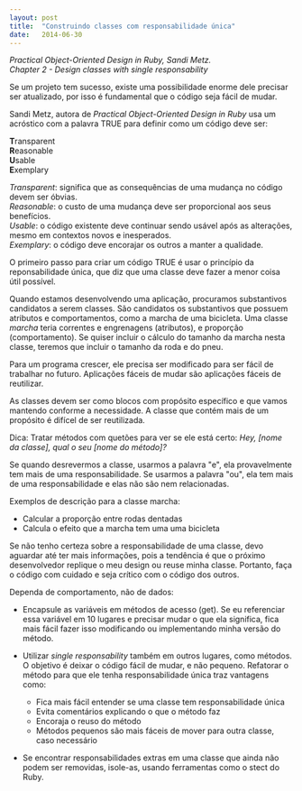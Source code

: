 ```yaml
---
layout: post
title:  "Construindo classes com responsabilidade única"
date:   2014-06-30
---
```


*Practical Object-Oriented Design in Ruby, Sandi Metz.  
Chapter 2 - Design classes with single responsability*

Se um projeto tem sucesso, existe uma possibilidade enorme dele precisar ser atualizado, por isso é fundamental que o código seja fácil de mudar.

Sandi Metz, autora de *Practical Object-Oriented Design in Ruby* usa um acróstico com a palavra TRUE para definir como um código deve ser:

**T**ransparent  
**R**easonable  
**U**sable  
**E**xemplary

*Transparent*: significa que as consequências de uma mudança no código devem ser óbvias.  
*Reasonable*: o custo de uma mudança deve ser proporcional aos seus benefícios.   
*Usable*: o código existente deve continuar sendo usável após as alterações, mesmo em contextos novos e inesperados.  
*Exemplary*: o código deve encorajar os outros a manter a qualidade.

O primeiro passo para criar um código TRUE é usar o princípio da reponsabilidade única, que diz que uma classe deve fazer a menor coisa útil possível. 

Quando estamos desenvolvendo uma aplicação, procuramos substantivos candidatos a serem classes. São candidatos os substantivos que possuem atributos e comportamentos, como a marcha de uma bicicleta. Uma classe *marcha* teria correntes e engrenagens (atributos), e proporção (comportamento). Se quiser incluir o cálculo do tamanho da marcha nesta classe, teremos que incluir o tamanho da roda e do pneu.

Para um programa crescer, ele precisa ser modificado para ser fácil de trabalhar no futuro.
Aplicações fáceis de mudar são aplicações fáceis de reutilizar.

As classes devem ser como blocos com propósito específico e que vamos mantendo conforme a necessidade. A classe que contém mais de um propósito é difícel de ser reutilizada.

Dica: Tratar métodos com quetões para ver se ele está certo:
*Hey, [nome da classe], qual o seu [nome do método]?*

Se quando desrevermos a classe, usarmos a palavra "e", ela provavelmente tem mais de uma responsabilidade. Se usarmos a palavra "ou", ela tem mais de uma responsabilidade e elas não são nem relacionadas.

Exemplos de descrição para a classe marcha:
- Calcular a proporção entre rodas dentadas
- Calcula o efeito que a marcha tem uma uma bicicleta

Se não tenho certeza sobre a responsabilidade de uma classe, devo aguardar até ter mais informações, pois a tendência é que o próximo desenvolvedor replique o meu design ou reuse minha classe.
Portanto, faça o código com cuidado e seja crítico com o código dos outros.

Dependa de comportamento, não de dados:
- Encapsule as variáveis em métodos de acesso (get). Se eu referenciar essa variável em 10 lugares e precisar mudar o que ela significa, fica mais fácil fazer isso modificando ou implementando minha versão do método.
- Utilizar *single responsability* também em outros lugares, como métodos. O objetivo é deixar o código fácil de mudar, e não pequeno. Refatorar o método para que ele tenha responsabilidade única traz vantagens como:
	- Fica mais fácil entender se uma classe tem responsabilidade única
	- Evita comentários explicando o que o método faz
	- Encoraja o reuso do método
	- Métodos pequenos são mais fáceis de mover para outra classe, caso necessário

- Se encontrar responsabilidades extras em uma classe que ainda não podem ser removidas, isole-as, usando ferramentas como o stect do Ruby.